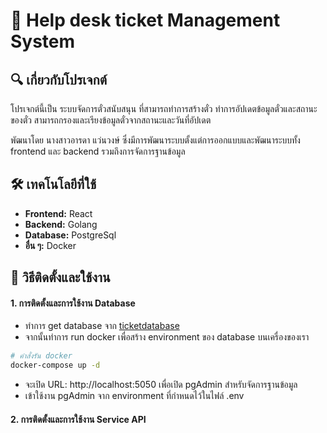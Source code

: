 # 📌 Help desk ticket Management System

## 🔍 เกี่ยวกับโปรเจกต์
โปรเจกต์นี้เป็น ระบบจัดการตั๋วสนับสนุน ที่สามารถทำการสร้างตั๋ว ทำการอัปเดตข้อมูลตั๋วและสถานะของตั๋ว สามารถกรองและเรียงข้อมูลตั๋วจากสถานะและวันที่อัปเดต

พัฒนาโดย นางสาวอารดา แว่นวงษ์ ซึ่งมีการพัฒนาระบบตั้งแต่การออกแบบและพัฒนาระบบทั้ง frontend และ backend รวมถึงการจัดการฐานข้อมูล

## 🛠 เทคโนโลยีที่ใช้  
- **Frontend:** React  
- **Backend:** Golang  
- **Database:** PostgreSql  
- **อื่น ๆ:** Docker

## 🚀 วิธีติดตั้งและใช้งาน 
#### 1. การติดตั้งและการใช้งาน Database
- ทำการ get database จาก [ticketdatabase](https://github.com/arada2003/ticketdatabase)
- จากนั้นทำการ run docker เพื่อสร้าง environment ของ database บนเครื่องของเรา
```bash
# คำสั่งรัน docker
docker-compose up -d
```
- จะเปิด URL: http://localhost:5050 เพื่อเปิด pgAdmin สำหรับจัดการฐานข้อมูล
- เข้าใช้งาน pgAdmin จาก environment ที่กำหนดไว้ในไฟล์ .env

#### 2. การติดตั้งและการใช้งาน Service API

